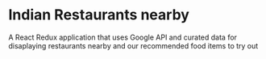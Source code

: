 # Indian Restaurants nearby

A React Redux application that uses Google API and curated data for disaplaying restaurants nearby and our recommended food items to try out
